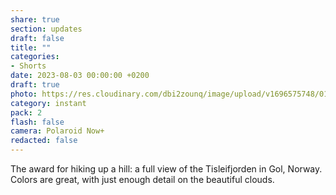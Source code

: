 ```yaml
---
share: true
section: updates
draft: false
title: ""
categories:
- Shorts
date: 2023-08-03 00:00:00 +0200
draft: true
photo: https://res.cloudinary.com/dbi2zounq/image/upload/v1696575748/013_jblxft.jpg
category: instant
pack: 2
flash: false
camera: Polaroid Now+
redacted: false
---
```


The award for hiking up a hill: a full view of the Tisleifjorden in Gol, Norway. Colors are great, with just enough detail on the beautiful clouds.
